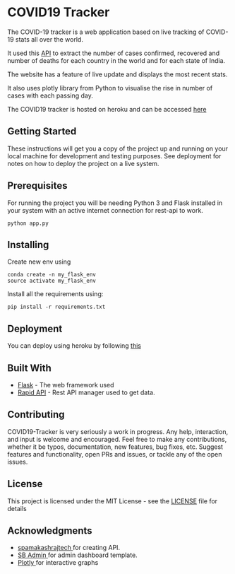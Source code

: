 # COVID19 Tracker

The COVID-19 tracker is a web application based on live tracking of COVID-19 stats all over the world.

It used this [API](https://rapidapi.com/spamakashrajtech/api/corona-virus-world-and-india-data) to extract the number of cases confirmed, recovered and  number of deaths for each country in the world and for each state of India. 

The website has a feature of live update and displays the most recent stats.

It also uses plotly library from Python to visualise the rise in number of cases with each passing day.

The COVID19 tracker is hosted on heroku and can be accessed [here](http://vivanks-covid19.herokuapp.com/)

## Getting Started

These instructions will get you a copy of the project up and running on your local machine for development and testing purposes. See deployment for notes on how to deploy the project on a live system.

## Prerequisites

For running the project you will be needing Python 3 and Flask installed in your system with an active internet connection for rest-api to work.

```
python app.py
```

## Installing

Create new env using

```
conda create -n my_flask_env
source activate my_flask_env 
```
Install all the requirements using:

```
pip install -r requirements.txt
```

## Deployment

You can deploy using heroku by following [this](https://devcenter.heroku.com/categories/python-support) 

## Built With

* [Flask](https://flask.palletsprojects.com/en/1.1.x/) - The web framework used
* [Rapid API](https://rapidapi.com/spamakashrajtech/api/corona-virus-world-and-india-data) - Rest API manager used to get data.

## Contributing

COVID19-Tracker is very seriously a work in progress. Any help, interaction, and input is welcome and encouraged. Feel free to make any contributions, whether it be typos, documentation, new features, bug fixes, etc. Suggest features and functionality, open PRs and issues, or tackle any of the open issues.

## License

This project is licensed under the MIT License - see the [LICENSE](LICENSE) file for details

## Acknowledgments

* [ spamakashrajtech ](https://rapidapi.com/user/spamakashrajtech) for creating API.
* [ SB Admin ](https://startbootstrap.com/themes/sb-admin-2/) for admin dashboard template.
* [ Plotly ](https://plotly.com/) for interactive graphs
